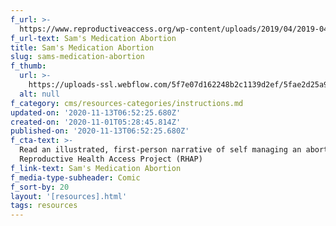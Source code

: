 ```yaml
---
f_url: >-
  https://www.reproductiveaccess.org/wp-content/uploads/2019/04/2019-04-Sams-Med-Ab_color.pdf
f_url-text: Sam's Medication Abortion
title: Sam's Medication Abortion
slug: sams-medication-abortion
f_thumb:
  url: >-
    https://uploads-ssl.webflow.com/5f7e07d162248b2c1139d2ef/5fae2d25a980ab55a7827870_sams-comic.jpg
  alt: null
f_category: cms/resources-categories/instructions.md
updated-on: '2020-11-13T06:52:25.680Z'
created-on: '2020-11-01T05:28:45.814Z'
published-on: '2020-11-13T06:52:25.680Z'
f_cta-text: >-
  Read an illustrated, first-person narrative of self managing an abortion from
  Reproductive Health Access Project (RHAP)
f_link-text: Sam's Medication Abortion
f_media-type-subheader: Comic
f_sort-by: 20
layout: '[resources].html'
tags: resources
---
```



